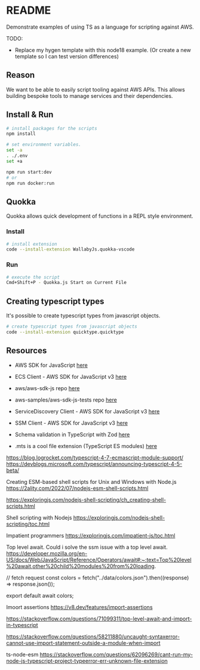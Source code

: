 # README

Demonstrate examples of using TS as a language for scripting against AWS.  

TODO:

* Replace my hygen template with this node18 example.  (Or create a new template so I can test version differences)  

## Reason

We want to be able to easily script tooling against AWS APIs.  This allows building bespoke tools to manage services and their dependencies.  

## Install & Run

```sh
# install packages for the scripts
npm install

# set environment variables.  
set -a
. ./.env
set +a

npm run start:dev
# or
npm run docker:run
```

## Quokka

Quokka allows quick development of functions in a REPL style environment.  

### Install

```sh
# install extension
code --install-extension WallabyJs.quokka-vscode
```

### Run

```sh
# execute the script
Cmd+Shift+P - Quokka.js Start on Current File
```

## Creating typescript types

It's possible to create typescript types from javascript objects.

```sh
# create typescript types from javascript objects
code --install-extension quicktype.quicktype
```

## Resources

* AWS SDK for JavaScript [here](https://docs.aws.amazon.com/AWSJavaScriptSDK/latest/)  
* ECS Client - AWS SDK for JavaScript v3 [here](https://docs.aws.amazon.com/AWSJavaScriptSDK/v3/latest/clients/client-ecs/index.html)
* aws/aws-sdk-js repo [here](https://github.com/aws/aws-sdk-js)
* aws-samples/aws-sdk-js-tests repo [here](https://github.com/aws-samples/aws-sdk-js-tests)  
* ServiceDiscovery Client - AWS SDK for JavaScript v3 [here](https://docs.aws.amazon.com/AWSJavaScriptSDK/v3/latest/clients/client-servicediscovery/index.html)  
* SSM Client - AWS SDK for JavaScript v3 [here](https://docs.aws.amazon.com/AWSJavaScriptSDK/v3/latest/clients/client-ssm/index.html)  
* Schema validation in TypeScript with Zod [here](https://blog.logrocket.com/schema-validation-typescript-zod/)  


* .mts is a cool file extension (TypeScript ES modules) [here](https://mtsknn.fi/blog/mts-file-extension/)


https://blog.logrocket.com/typescript-4-7-ecmascript-module-support/
https://devblogs.microsoft.com/typescript/announcing-typescript-4-5-beta/

Creating ESM-based shell scripts for Unix and Windows with Node.js
https://2ality.com/2022/07/nodejs-esm-shell-scripts.html

https://exploringjs.com/nodejs-shell-scripting/ch_creating-shell-scripts.html

Shell scripting with Nodejs
https://exploringjs.com/nodejs-shell-scripting/toc.html


Impatient programmers
https://exploringjs.com/impatient-js/toc.html

Top level await.  Could i solve the ssm issue with a top level await. 
https://developer.mozilla.org/en-US/docs/Web/JavaScript/Reference/Operators/await#:~:text=Top%20level%20await,other%20child%20modules%20from%20loading.

// fetch request
const colors = fetch("../data/colors.json").then((response) => response.json());

export default await colors;



Imoort assertions
https://v8.dev/features/import-assertions


https://stackoverflow.com/questions/71099311/top-level-await-and-import-in-typescript

https://stackoverflow.com/questions/58211880/uncaught-syntaxerror-cannot-use-import-statement-outside-a-module-when-import

ts-node-esm https://stackoverflow.com/questions/62096269/cant-run-my-node-js-typescript-project-typeerror-err-unknown-file-extension